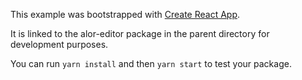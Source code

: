 This example was bootstrapped with [Create React App](https://github.com/facebook/create-react-app).

It is linked to the alor-editor package in the parent directory for development purposes.

You can run `yarn install` and then `yarn start` to test your package.
